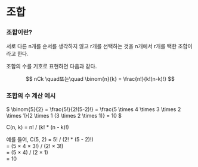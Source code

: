 # 조합

### 조합이란?
서로 다른 n개를 순서를 생각하지 않고 r개를 선택하는 것을 n개에서 r개를 택한 조합이라고 한다.

조합의 수를 기호로 표현하면 다음과 같다.</br>

$$
nCk \quad또는\quad \binom{n}{k} = \frac{n!}{k!(n-k)!}
$$


### 조합의 수 계산 예시
$
\binom{5}{2} = \frac{5!}{2!(5-2)!} = \frac{5 \times 4 \times 3 \times 2 \times 1}{2 \times 1 (3 \times 2 \times 1)} = 10
$

C(n, k) = n! / (k! * (n - k)!)

예를 들어, C(5, 2) = 5! / (2! * (5 - 2)!)  
               = (5 × 4 × 3!) / (2! × 3!)  
               = (5 × 4) / (2 × 1)  
               = 10

